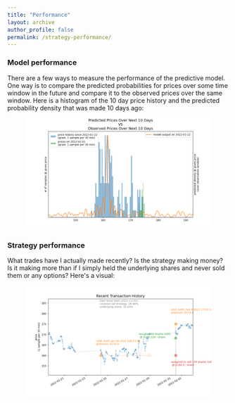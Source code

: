 ```yaml
---
title: "Performance"
layout: archive
author_profile: false
permalink: /strategy-performance/
---
```



### Model performance
There are a few ways to measure the performance of the predictive model.  One way is to compare the predicted probabilities for prices over some time window in the future and compare it to the observed prices over the same window.  Here is a histogram of the 10 day price history and the predicted probability density that was made 10 days ago:

<figure class="half">
    <a href="../images/test_image.png"><img src="../images/prediction_vs_outcome.png"></a>
</figure>

### Strategy performance
What trades have I actually made recently? Is the strategy making money?  Is it making more than if I simply held the underlying shares and never sold them or any options? Here's a visual:
<figure class="half">
    <a href="../images/test_image.png"><img src="../images/transaction_history.png"></a>
</figure>
